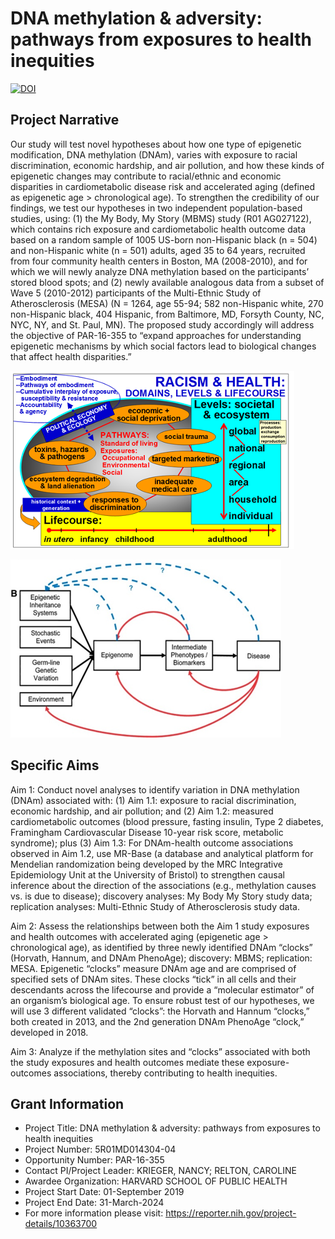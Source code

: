 # DNA methylation & adversity: pathways from exposures to health inequities
[![DOI](https://zenodo.org/badge/DOI/10.5281/zenodo.10246947.svg)](https://doi.org/10.5281/zenodo.10246947)

## Project Narrative 

Our study will test novel hypotheses about how one type of epigenetic
modification, DNA methylation (DNAm), varies with exposure to racial
discrimination, economic hardship, and air pollution, and how these kinds of
epigenetic changes may contribute to racial/ethnic and economic disparities in
cardiometabolic disease risk and accelerated aging (defined as epigenetic age >
chronological age). To strengthen the credibility of our findings, we test our
hypotheses in two independent population-based studies, using: (1) the My Body,
My Story (MBMS) study (R01 AG027122), which contains rich exposure and
cardiometabolic health outcome data based on a random sample of 1005 US-born
non-Hispanic black (n = 504) and non-Hispanic white (n = 501) adults, aged 35
to 64 years, recruited from four community health centers in Boston, MA
(2008-2010), and for which we will newly analyze DNA methylation based on the
participants’ stored blood spots; and (2) newly available analogous data from a
subset of Wave 5 (2010-2012) participants of the Multi-Ethnic Study of
Atherosclerosis (MESA) (N = 1264, age 55-94; 582 non-Hispanic white, 270
non-Hispanic black, 404 Hispanic, from Baltimore, MD, Forsyth County, NC, NYC,
NY, and St. Paul, MN). The proposed study accordingly will address the
objective of PAR-16-355 to “expand approaches for understanding epigenetic
mechanisms by which social factors lead to biological changes that affect
health disparities.”

![](images/racism_and_health.png)

![](images/epigenomic_pathways_to_disease.png)

## Specific Aims

Aim 1: Conduct novel analyses to identify variation in DNA methylation (DNAm)
associated with: (1) Aim 1.1: exposure to racial discrimination, economic
hardship, and air pollution; and (2) Aim 1.2: measured cardiometabolic outcomes
(blood pressure, fasting insulin, Type 2 diabetes, Framingham Cardiovascular
Disease 10-year risk score, metabolic syndrome); plus (3) Aim 1.3: For
DNAm-health outcome associations observed in Aim 1.2, use MR-Base (a database
and analytical platform for Mendelian randomization being developed by the MRC
Integrative Epidemiology Unit at the University of Bristol) to strengthen
causal inference about the direction of the associations (e.g., methylation
causes vs. is due to disease); discovery analyses: My Body My Story study data;
replication analyses: Multi-Ethnic Study of Atherosclerosis study data.

Aim 2: Assess the relationships between both the Aim 1 study exposures and
health outcomes with accelerated aging (epigenetic age > chronological age), as
identified by three newly identified DNAm “clocks” (Horvath, Hannum, and DNAm
PhenoAge); discovery: MBMS; replication: MESA. Epigenetic “clocks” measure DNAm
age and are comprised of specified sets of DNAm sites. These clocks “tick” in
all cells and their descendants across the lifecourse and provide a “molecular
estimator” of an organism’s biological age. To ensure robust test of our
hypotheses, we will use 3 different validated “clocks”: the Horvath and Hannum
“clocks,” both created in 2013, and the 2nd generation DNAm PhenoAge “clock,”
developed in 2018.

Aim 3: Analyze if the methylation sites and “clocks” associated with both the
study exposures and health outcomes mediate these exposure-outcomes
associations, thereby contributing to health inequities.

## Grant Information
- Project Title: DNA methylation & adversity: pathways from exposures to health inequities
- Project Number: 5R01MD014304-04
- Opportunity Number: PAR-16-355  
- Contact PI/Project Leader: KRIEGER, NANCY; RELTON, CAROLINE
- Awardee Organization: HARVARD SCHOOL OF PUBLIC HEALTH
- Project Start Date: 01-September 2019
- Project End Date: 31-March-2024
- For more information please visit: https://reporter.nih.gov/project-details/10363700
